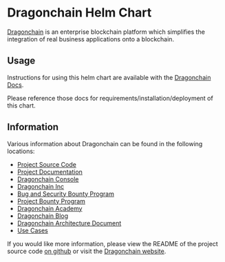 # Dragonchain Helm Chart

[Dragonchain](https://dragonchain.com/) is an enterprise blockchain platform which simplifies the integration of real business applications onto a blockchain.

## Usage

Instructions for using this helm chart are available with the [Dragonchain Docs](https://dragonchain-core-docs.dragonchain.com/latest/deployment/deploying.html#helm-chart).

Please reference those docs for requirements/installation/deployment of this chart.

## Information

Various information about Dragonchain can be found in the following locations:

- [Project Source Code](https://github.com/dragonchain/dragonchain)
- [Project Documentation](https://dragonchain-core-docs.dragonchain.com/latest/)
- [Dragonchain Console](https://console.dragonchain.com/)
- [Dragonchain Inc](https://dragonchain.com/)
- [Bug and Security Bounty Program](https://dragonchain.com/bug-and-security-bounty)
- [Project Bounty Program](https://dragonchain.com/strategic-projects-bounty)
- [Dragonchain Academy](https://academy.dragonchain.org/)
- [Dragonchain Blog](https://dragonchain.com/blog)
- [Dragonchain Architecture Document](https://dragonchain.com/assets/Dragonchain-Architecture.pdf)
- [Use Cases](https://dragonchain.com/blockchain-use-cases)

If you would like more information, please view the README of the project source code [on github](https://github.com/dragonchain/dragonchain) or visit the [Dragonchain website](https://dragonchain.com/).
